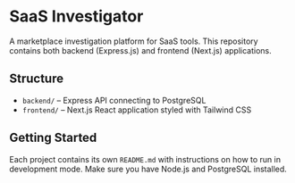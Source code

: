 # SaaS Investigator

A marketplace investigation platform for SaaS tools. This repository contains both
backend (Express.js) and frontend (Next.js) applications.

## Structure

- `backend/` – Express API connecting to PostgreSQL
- `frontend/` – Next.js React application styled with Tailwind CSS

## Getting Started

Each project contains its own `README.md` with instructions on how to run in
development mode. Make sure you have Node.js and PostgreSQL installed.
